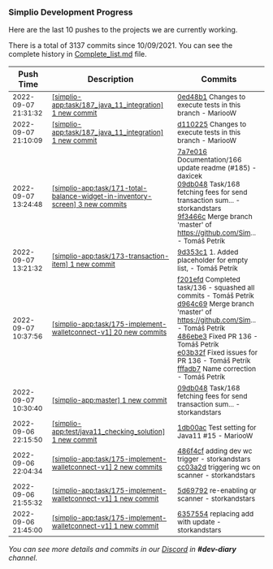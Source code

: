 
### Simplio Development Progress

Here are the last 10 pushes to the projects we are currently working.

There is a total of 3137 commits since 10/09/2021. You can see the complete history in
 [Complete_list.md](Complete_list.md) file.

| Push Time | Description | Commits |
| --- | --- | --- |
| <sub>2022-09-07 21:31:32</sub> | <sub>[[simplio-app:task/187\_java\_11\_integration] 1 new commit](https://github.com/SimplioOfficial/simplio-app/commit/0ed48b18b16b8217856b04da2f5024d01b8255a0)</sub> | <sub>[0ed48b1](https://github.com/SimplioOfficial/simplio-app/commit/0ed48b18b16b8217856b04da2f5024d01b8255a0) Changes to execute tests in this branch - MariooW</sub> |
| <sub>2022-09-07 21:10:09</sub> | <sub>[[simplio-app:task/187\_java\_11\_integration] 1 new commit](https://github.com/SimplioOfficial/simplio-app/commit/d11022596167dbdcb7c1531fded5d36263ae8c9f)</sub> | <sub>[d110225](https://github.com/SimplioOfficial/simplio-app/commit/d11022596167dbdcb7c1531fded5d36263ae8c9f) Changes to execute tests in this branch - MariooW</sub> |
| <sub>2022-09-07 13:24:48</sub> | <sub>[[simplio-app:task/171\-total\-balance\-widget\-in\-inventory\-screen] 3 new commits](https://github.com/SimplioOfficial/simplio-app/compare/a05e734e0293...9f3466cc615d)</sub> | <sub>[7a7e016](https://github.com/SimplioOfficial/simplio-app/commit/7a7e016de6253600db710ac21b7b823097848477) Documentation/166 update readme (#185) - daxicek<br>[09db048](https://github.com/SimplioOfficial/simplio-app/commit/09db0488962a93a16eb339ea7a1f7936a116eb81) Task/168 fetching fees for send transaction sum... - storkandstars<br>[9f3466c](https://github.com/SimplioOfficial/simplio-app/commit/9f3466cc615d431309d2c31c643a0e97b247ff24) Merge branch 'master' of https://github.com/Sim... - Tomáš Petrík</sub> |
| <sub>2022-09-07 13:21:32</sub> | <sub>[[simplio-app:task/173\-transaction\-item] 1 new commit](https://github.com/SimplioOfficial/simplio-app/commit/9d353c176c12e77bf49e057f94bf89829f13f266)</sub> | <sub>[9d353c1](https://github.com/SimplioOfficial/simplio-app/commit/9d353c176c12e77bf49e057f94bf89829f13f266) 1. Added placeholder for empty list, - Tomáš Petrík</sub> |
| <sub>2022-09-07 10:37:56</sub> | <sub>[[simplio-app:task/175\-implement\-walletconnect\-v1] 20 new commits](https://github.com/SimplioOfficial/simplio-app/compare/cc03a2dac503...10d3c76731d9)</sub> | <sub>[f201efd](https://github.com/SimplioOfficial/simplio-app/commit/f201efd8f5ea5a1a16c50d5cb4d707122175aaca) Completed task/136 - squashed all commits - Tomáš Petrík<br>[d964c69](https://github.com/SimplioOfficial/simplio-app/commit/d964c69002f3e8a04f6f440ea65222d9ced15df2) Merge branch 'master' of https://github.com/Sim... - Tomáš Petrík<br>[486ebe3](https://github.com/SimplioOfficial/simplio-app/commit/486ebe3ef10bbe05a5642ed87a8446cfe8a37202) Fixed PR 136 - Tomáš Petrík<br>[e03b32f](https://github.com/SimplioOfficial/simplio-app/commit/e03b32f92e81e2373ebf2f2f5821969b1f0fb097) Fixed issues for PR 136 - Tomáš Petrík<br>[fffadb7](https://github.com/SimplioOfficial/simplio-app/commit/fffadb78760e9cc345faa775687ccc84de635f09) Name correction - Tomáš Petrík</sub> |
| <sub>2022-09-07 10:30:40</sub> | <sub>[[simplio-app:master] 1 new commit](https://github.com/SimplioOfficial/simplio-app/commit/09db0488962a93a16eb339ea7a1f7936a116eb81)</sub> | <sub>[09db048](https://github.com/SimplioOfficial/simplio-app/commit/09db0488962a93a16eb339ea7a1f7936a116eb81) Task/168 fetching fees for send transaction sum... - storkandstars</sub> |
| <sub>2022-09-06 22:15:50</sub> | <sub>[[simplio-app:test/java11\_checking\_solution] 1 new commit](https://github.com/SimplioOfficial/simplio-app/commit/1db00ac66b2fee3f7f7e07c27e53ab25fac636f8)</sub> | <sub>[1db00ac](https://github.com/SimplioOfficial/simplio-app/commit/1db00ac66b2fee3f7f7e07c27e53ab25fac636f8) Test setting for Java11 #15 - MariooW</sub> |
| <sub>2022-09-06 22:04:34</sub> | <sub>[[simplio-app:task/175\-implement\-walletconnect\-v1] 2 new commits](https://github.com/SimplioOfficial/simplio-app/compare/5d69792d8b66...cc03a2dac503)</sub> | <sub>[486f4cf](https://github.com/SimplioOfficial/simplio-app/commit/486f4cfa1a97d2001f701f6035df48dc76ab5086) adding dev wc trigger - storkandstars<br>[cc03a2d](https://github.com/SimplioOfficial/simplio-app/commit/cc03a2dac503acc52d526f8cb618032abe20e706) triggering wc on scanner - storkandstars</sub> |
| <sub>2022-09-06 21:55:32</sub> | <sub>[[simplio-app:task/175\-implement\-walletconnect\-v1] 1 new commit](https://github.com/SimplioOfficial/simplio-app/commit/5d69792d8b662f13831e863c2634a951ec8ea570)</sub> | <sub>[5d69792](https://github.com/SimplioOfficial/simplio-app/commit/5d69792d8b662f13831e863c2634a951ec8ea570) re-enabling qr scanner - storkandstars</sub> |
| <sub>2022-09-06 21:45:00</sub> | <sub>[[simplio-app:task/175\-implement\-walletconnect\-v1] 1 new commit](https://github.com/SimplioOfficial/simplio-app/commit/6357554519f4f6f89196079110d4e29a020bf011)</sub> | <sub>[6357554](https://github.com/SimplioOfficial/simplio-app/commit/6357554519f4f6f89196079110d4e29a020bf011) replacing add with update - storkandstars</sub> |

_You can see more details and commits in our [Discord](https://discord.gg/aKhjuwZmdP) in **#dev-diary** channel._
